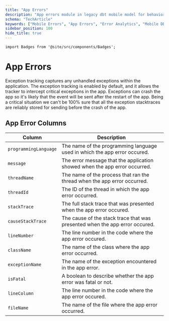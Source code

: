 ```yaml
---
title: "App Errors"
description: "App errors module in legacy dbt mobile model for behavioral mobile application debugging analytics."
schema: "TechArticle"
keywords: ["Mobile Errors", "App Errors", "Error Analytics", "Mobile DBT", "App Analytics", "Error Models"]
sidebar_position: 100
hide_title: true
---
```


```mdx-code-block
import Badges from '@site/src/components/Badges';
```

<Badges badgeType="dbt-package Release" pkg="mobile"></Badges>

# App Errors

Exception tracking captures any unhandled exceptions within the application. The exception tracking is enabled by default, and it allows the tracker to intercept critical exceptions in the app. Exceptions can crash the app so it's likely that the event will be sent after the restart of the app. Being a critical situation we can't be 100% sure that all the exception stacktraces are reliably stored for sending before the crash of the app.


## App Error Columns


| Column                       | Description                                                                                  |
| ---------------------------- | -------------------------------------------------------------------------------------------- |
| `programmingLanguage`           | The name of the programming language used in which the app error occured.                       |
| `message` | The error message that the application showed when the app error occurred. |
| `threadName` | The name of the process that ran the thread when the app error occurred. |
| `threadId` | The ID of the thread in which the app error occurred. |
| `stackTrace` | The full stack trace that was presented when the app error occured. |
| `causeStackTrace` | The cause of the stack trace that was presented when the app error occured. |
| `lineNumber` | The line number in the code where the app error occured. |
| `className` | The name of the class where the app error occurred. |
| `exceptionName` | The name of the exception encountered in the app error. |
| `isFatal` | A boolean to describe whether the app error was fatal or not. |
| `lineColumn` | The line number in the code where the app error occured. |
| `fileName` | The name of the file where the app error occurred. |
